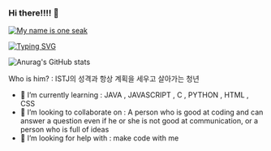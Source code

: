 ### Hi there!!!! 👋


[![My name is one seak](https://readme-typing-svg.demolab.com/?lines=My+name+is+one+seak;i'm+software+engineer)](https://git.io/typing-svg)


[![Typing SVG](https://readme-typing-svg.herokuapp.com/?color=f0f6fc&lines=I+study+java,+javascript,+c,+py,+html,+css&font=Redressed&size=40)](https://git.io/typing-svg)

![Anurag's GitHub stats](https://github-readme-stats.vercel.app/api?username=1musk&show_icons=true&theme=radical)

Who is him? : ISTJ의 성격과 항상 계획을 세우고 살아가는 청년

- 🌱 I’m currently learning : JAVA , JAVASCRIPT , C , PYTHON , HTML , CSS
- 👯 I’m looking to collaborate on : A person who is good at coding and can answer a question even if he or she is not good at communication, or a person who is full of ideas
- 🤔 I’m looking for help with : make code with me
